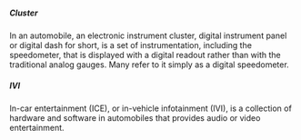 ##### Cluster
In an automobile, an electronic instrument cluster, digital instrument panel or digital dash for short, is a set of instrumentation, including the speedometer, that is displayed with a digital readout rather than with the traditional analog gauges. Many refer to it simply as a digital speedometer.

##### IVI
In-car entertainment (ICE), or in-vehicle infotainment (IVI), is a collection of hardware and software in automobiles that provides audio or video entertainment.